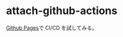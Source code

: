 # attach-github-actions

[Github Pages](https://docs.github.com/ja/pages/getting-started-with-github-pages/about-github-pages)で CI/CD を試してみる。
